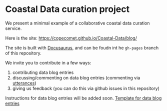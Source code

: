 # Coastal Data curation project

We present a minimal example of a collaborative coastal data curation service. 

Here is the site: https://copecomet.github.io/Coastal-Data/blog/

The site is built with [Docusaurus](https://v2.docusaurus.io/), and can be foudn int he `gh-pages` branch of this repository.

We invite you to contribute in a few ways:
1) contributing data blog entries
1) discussing/commenting on data blog entries (commenting via [utterances](https://utteranc.es/))
3) giving us feedback (you can do this via github issues in this repository)

Instructions for data blog entries will be added soon.
[Template for data blog entries](https://github.com/CoPeCOMET/Coastal-Data/blob/master/DataBlogTemplate.md)
